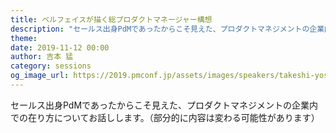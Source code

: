 ```yaml
---
title: ベルフェイスが描く総プロダクトマネージャー構想
description: "セールス出身PdMであったからこそ見えた、プロダクトマネジメントの企業内での在り方についてお話しします。（部分的に内容は変わる可能性があります）"
theme: 
date: 2019-11-12 00:00
author: 吉本 猛
category: sessions
og_image_url: https://2019.pmconf.jp/assets/images/speakers/takeshi-yoshimoto.jpg
---
```


セールス出身PdMであったからこそ見えた、プロダクトマネジメントの企業内での在り方についてお話しします。（部分的に内容は変わる可能性があります）